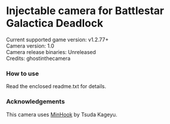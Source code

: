 Injectable camera for Battlestar Galactica Deadlock
============================

Current supported game version: v1.2.77+  
Camera version: 1.0  
Camera release binaries: Unreleased  
Credits: ghostinthecamera  
  
### How to use
Read the enclosed readme.txt for details. 

### Acknowledgements
This camera uses [MinHook](https://github.com/TsudaKageyu/minhook) by Tsuda Kageyu.
